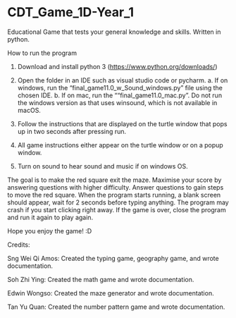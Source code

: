# CDT_Game_1D-Year_1
Educational Game that tests your general knowledge and skills. Written in python.

How to run the program

1. Download and install python 3 (https://www.python.org/downloads/)

2. Open the folder in an IDE such as visual studio code or pycharm. 
   a. If on windows, run the “final_game11.0_w_Sound_windows.py” file using the chosen IDE. 
   b. If on mac, run the ““final_game11.0_mac.py”.
      Do not run the windows version as that uses winsound, which is not available in macOS.

3. Follow the instructions that are displayed on the turtle window that pops up in two seconds after pressing run. 

4. All game instructions either appear on the turtle window or on a popup window.

5. Turn on sound to hear sound and music if on windows OS.

The goal is to make the red square exit the maze.
Maximise your score by answering questions with higher difficulty.
Answer questions to gain steps to move the red square.
When the program starts running, a blank screen should appear, wait for 2 seconds before typing anything.
The program may crash if you start clicking right away.
If the game is over, close the program and run it again to play again.

Hope you enjoy the game! :D

Credits:

Sng Wei Qi Amos: Created the typing game, geography game, and wrote documentation.

Soh Zhi Ying: Created the math game and wrote documentation.

Edwin Wongso: Created the maze generator and wrote documentation.

Tan Yu Quan: Created the number pattern game and wrote documentation.


